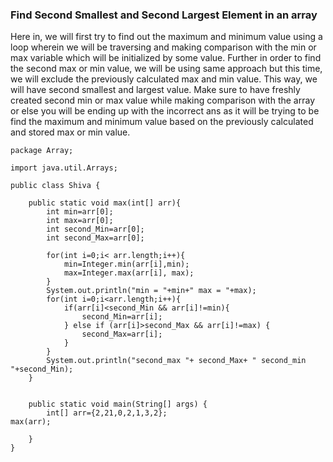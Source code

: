 ### Find Second Smallest and Second Largest Element in an array

Here in, we will first try to find out the maximum and minimum value using a loop wherein we will be traversing and making comparison with the min or max variable which will be initialized by some value. Further in order to find the second max or min value, we will be using same approach but this time, we will exclude the previously calculated max and min value. This way, we will have second smallest and largest value. Make sure to have freshly created second min or max value while making comparison with the array or else you will be ending up with the incorrect ans as it will be trying to be find the maximum and minimum value based on the previously calculated and stored max or min value. 

```
package Array;

import java.util.Arrays;

public class Shiva {

    public static void max(int[] arr){
        int min=arr[0];
        int max=arr[0];
        int second_Min=arr[0];
        int second_Max=arr[0];

        for(int i=0;i< arr.length;i++){
            min=Integer.min(arr[i],min);
            max=Integer.max(arr[i], max);
        }
        System.out.println("min = "+min+" max = "+max);
        for(int i=0;i<arr.length;i++){
            if(arr[i]<second_Min && arr[i]!=min){
                second_Min=arr[i];
            } else if (arr[i]>second_Max && arr[i]!=max) {
                second_Max=arr[i];
            }
        }
        System.out.println("second_max "+ second_Max+ " second_min "+second_Min);
    }


    public static void main(String[] args) {
        int[] arr={2,21,0,2,1,3,2};
max(arr);

    }
}

```
